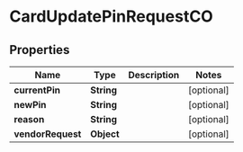 
# CardUpdatePinRequestCO

## Properties
Name | Type | Description | Notes
------------ | ------------- | ------------- | -------------
**currentPin** | **String** |  |  [optional]
**newPin** | **String** |  |  [optional]
**reason** | **String** |  |  [optional]
**vendorRequest** | **Object** |  |  [optional]



